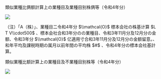 類似業種比俩额計算上の業種目及業種目别株俩等（令和4年分）

![](https://www.nta.go.jp/tmp/76ebe695-7312-450c-bb7c-f42ec5b616e1/images/47cb067340a6d8670ec281407028ad589ae879b0dcfbbdb8c5764084be7aae5a.jpg)

（注）「A（株）」、業種目二令和4年分 $\\mathcal{O}$ 標本会社の株基计算 $L T V\\cdot500$ 、標本会社合和3年分のの業種目、令和3年11月分及12月分の金额、令和3年分 $\\mathcal{O}$ 亿適用寸合和3年11月分及12月分の金额留意。、和年平均及課税時期の属月以前年間の平均株 $#$ 、令和4年分の標本会社基計算。

類似業種比额計算上の業種目及不業種目别株等（令和4年分）

![](https://www.nta.go.jp/tmp/76ebe695-7312-450c-bb7c-f42ec5b616e1/images/849689b9a5639df485b1201f7c1afa61eb4fe21a8ba057149d7c3e9c67214a27.jpg)